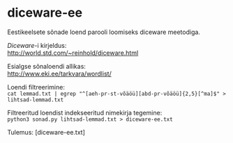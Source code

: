 # diceware-ee
Eestikeelsete sõnade loend parooli loomiseks diceware meetodiga.

*Diceware*-i kirjeldus:  
http://world.std.com/~reinhold/diceware.html

Esialgse sõnaloendi allikas:  
http://www.eki.ee/tarkvara/wordlist/

Loendi filtreerimine:  
`cat lemmad.txt | egrep "^[aeh-pr-st-võäöü][abd-pr-võäöü]{2,5}[^ma]$" > lihtsad-lemmad.txt`  

Filtreeritud loendist indekseeritud nimekirja tegemine:  
`python3 sonad.py lihtsad-lemmad.txt > diceware-ee.txt`

Tulemus: [diceware-ee.txt]
